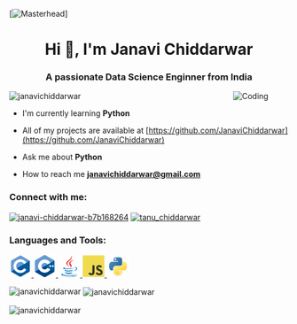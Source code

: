 [![Masterhead](https://media.licdn.com/dms/image/C4D12AQESj72-s5gEKg/article-cover_image-shrink_720_1280/0/1626753867110?e=2147483647&v=beta&t=JOALVxWjySgR37iCdRMhNGmpCyYYDXlPdWk212JXdII)]
<h1 align="center">Hi 👋, I'm Janavi Chiddarwar</h1>
<h3 align="center">A passionate Data Science Enginner from India</h3>
<img align="right" alt="Coding" width="100" scr="https://user-images.githubusercontent.com/55389276/140866485-8fb1c876-9a8f-4d6a-98dc-08c4981eaf70.gif">

<p align="left"> <img src="https://komarev.com/ghpvc/?username=janavichiddarwar&label=Profile%20views&color=0e75b6&style=flat" alt="janavichiddarwar" /> </p>

- I'm currently learning **Python**

- All of my projects are available at [https://github.com/JanaviChiddarwar](https://github.com/JanaviChiddarwar)

- Ask me about **Python**

- How to reach me **janavichiddarwar@gmail.com**

<h3 align="left">Connect with me:</h3>
<p align="left">
<a href="https://linkedin.com/in/janavi-chiddarwar-b7b168264" target="blank"><img align="center" src="https://raw.githubusercontent.com/rahuldkjain/github-profile-readme-generator/master/src/images/icons/Social/linked-in-alt.svg" alt="janavi-chiddarwar-b7b168264" height="30" width="40" /></a>
<a href="https://instagram.com/tanu_chiddarwar" target="blank"><img align="center" src="https://raw.githubusercontent.com/rahuldkjain/github-profile-readme-generator/master/src/images/icons/Social/instagram.svg" alt="tanu_chiddarwar" height="30" width="40" /></a>
</p>

<h3 align="left">Languages and Tools:</h3>
<p align="left"> <a href="https://www.cprogramming.com/" target="_blank" rel="noreferrer"> <img src="https://raw.githubusercontent.com/devicons/devicon/master/icons/c/c-original.svg" alt="c" width="40" height="40"/> </a> <a href="https://www.w3schools.com/cpp/" target="_blank" rel="noreferrer"> <img src="https://raw.githubusercontent.com/devicons/devicon/master/icons/cplusplus/cplusplus-original.svg" alt="cplusplus" width="40" height="40"/> </a> <a href="https://www.java.com" target="_blank" rel="noreferrer"> <img src="https://raw.githubusercontent.com/devicons/devicon/master/icons/java/java-original.svg" alt="java" width="40" height="40"/> </a> <a href="https://developer.mozilla.org/en-US/docs/Web/JavaScript" target="_blank" rel="noreferrer"> <img src="https://raw.githubusercontent.com/devicons/devicon/master/icons/javascript/javascript-original.svg" alt="javascript" width="40" height="40"/> </a> <a href="https://www.python.org" target="_blank" rel="noreferrer"> <img src="https://raw.githubusercontent.com/devicons/devicon/master/icons/python/python-original.svg" alt="python" width="40" height="40"/> </a> </p>

<p><img align="left" src="https://github-readme-stats.vercel.app/api/top-langs?username=janavichiddarwar&show_icons=true&locale=en&layout=compact" alt="janavichiddarwar" /></p>

<p>&nbsp;<img align="center" src="https://github-readme-stats.vercel.app/api?username=janavichiddarwar&show_icons=true&locale=en" alt="janavichiddarwar" /></p>

<p><img align="center" src="https://github-readme-streak-stats.herokuapp.com/?user=janavichiddarwar&" alt="janavichiddarwar" /></p>
